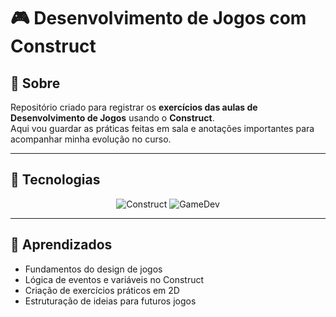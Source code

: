 # 🎮 Desenvolvimento de Jogos com Construct

## 👾 Sobre
Repositório criado para registrar os **exercícios das aulas de Desenvolvimento de Jogos** usando o **Construct**.  
Aqui vou guardar as práticas feitas em sala e anotações importantes para acompanhar minha evolução no curso.  

---

## 🚀 Tecnologias
<div align="center">
  
![Construct](https://img.shields.io/badge/Construct-00CFFF?style=for-the-badge&logo=construct3&logoColor=white)
![GameDev](https://img.shields.io/badge/GameDev-181717?style=for-the-badge&logo=unity&logoColor=white)

</div>

---

## 📘 Aprendizados
- Fundamentos do design de jogos  
- Lógica de eventos e variáveis no Construct  
- Criação de exercícios práticos em 2D  
- Estruturação de ideias para futuros jogos  
